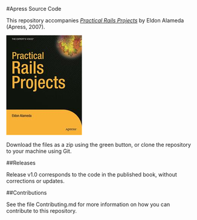 #Apress Source Code

This repository accompanies [*Practical Rails Projects*](http://www.apress.com/9781590597811) by Eldon Alameda (Apress, 2007).

![Cover image](9781590597811.jpg)

Download the files as a zip using the green button, or clone the repository to your machine using Git.

##Releases

Release v1.0 corresponds to the code in the published book, without corrections or updates.

##Contributions

See the file Contributing.md for more information on how you can contribute to this repository.
